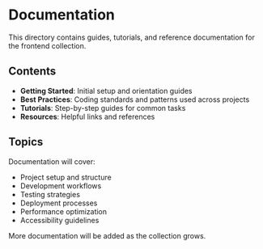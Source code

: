# Documentation

This directory contains guides, tutorials, and reference documentation for the frontend collection.

## Contents

- **Getting Started**: Initial setup and orientation guides
- **Best Practices**: Coding standards and patterns used across projects
- **Tutorials**: Step-by-step guides for common tasks
- **Resources**: Helpful links and references

## Topics

Documentation will cover:
- Project setup and structure
- Development workflows
- Testing strategies
- Deployment processes
- Performance optimization
- Accessibility guidelines

More documentation will be added as the collection grows.
